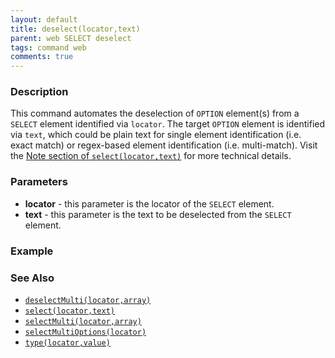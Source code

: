 ```yaml
---
layout: default
title: deselect(locator,text)
parent: web SELECT deselect
tags: command web
comments: true
---
```



### Description
This command automates the deselection of `OPTION` element(s) from a `SELECT` element identified via `locator`. The
target `OPTION` element is identified via `text`, which could be plain text for single element identification (i.e. 
exact match) or regex-based element identification (i.e. multi-match).  Visit the 
[Note section of `select(locator,text)`](select(locator,text).html#note) for more technical details.


### Parameters
- **locator** - this parameter is the locator of the `SELECT` element.
- **text** - this parameter is the text to be deselected from the `SELECT` element.


### Example


### See Also
- [`deselectMulti(locator,array)`](deselectMulti(locator,array))
- [`select(locator,text)`](select(locator,text))
- [`selectMulti(locator,array)`](selectMulti(locator,array))
- [`selectMultiOptions(locator)`](selectMultiOptions(locator))
- [`type(locator,value)`](type(locator,value))

